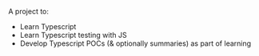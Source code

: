 

A project to:
  - Learn Typescript
  - Learn Typescript testing with JS
  - Develop Typescript POCs (& optionally summaries) as part of learning